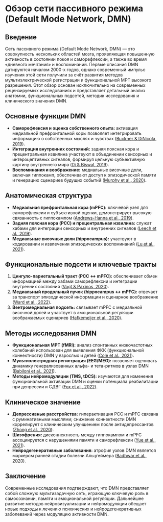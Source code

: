 # Обзор сети пассивного режима (Default Mode Network, DMN)

## Введение

Сеть пассивного режима (Default Mode Network, DMN) — это совокупность нескольких областей мозга, проявляющая повышенную активность в состоянии покоя и саморефлексии, а также во время «дневного мечтания» и воспоминаний. Первые описания DMN датируются началом 2000-х годов, однако современный импульс изучения этой сети получили за счёт развития методов мультиэлектрической регистрации и функциональной МРТ высокого разрешения. Этот обзор основан исключительно на современных рецензируемых исследованиях и представляет детальный анализ анатомии, функциональных подсетей, методик исследования и клинического значения DMN.

## Основные функции DMN

* **Саморефлексия и оценка собственного опыта:** активация медиальной префронтальной коры позволяет интегрировать информацию о собственных мыслях и чувствах ([Buckner & DiNicola, 2019](https://www.sciencedirect.com/science/article/pii/S0896627319307425)).
* **Интеграция внутренних состояний:** задняя поясная кора и прецентральная извилина участвуют в объединении сенсорных и интероцептивных сигналов, формируя цельную субъективную картину внутреннего мира ([Di & Biswal, 2019](https://academic.oup.com/cercor/article/29/6/2314/5308086)).
* **Воспоминания и воображение:** медиальные височные доли, включая гиппокамп, обеспечивают доступ к эпизодической памяти и генерацию сценариев будущих событий ([Murphy et al., 2020](https://www.nature.com/articles/s41598-020-70267-5)).

## Анатомическая структура

* **Медиальная префронтальная кора (mPFC):** ключевой узел для саморефлексии и субъективной оценки, демонстрирует высокую связанность с гиппокампом ([Andrews-Hanna et al., 2019](https://www.sciencedirect.com/science/article/pii/S136466131930151X)).
* **Задняя поясная кора (PCC) и прецентральная извилина:** служат хабами для интеграции сенсорных и внутренних сигналов ([Leech et al., 2019](https://www.nature.com/articles/s41593-019-0473-1)).
* **Медиальные височные доли (hippocampus):** участвуют в кодировании и извлечении эпизодических воспоминаний ([Lu et al., 2021](https://academic.oup.com/cercor/article/31/2/1016/6275203)).

## Функциональные подсети и ключевые тракты

1. **Цингуло-париетальный тракт (PCC ↔ mPFC):** обеспечивает обмен информацией между хабами саморефлексии и интеграции внутренних состояний ([Vogt & Paxinos, 2020](https://www.sciencedirect.com/science/article/pii/S1053811920301745)).
2. **Медиальный продольный пучок (hippocampus ↔ mPFC):** отвечает за транспорт эпизодической информации и сценарное воображение ([Ward et al., 2022](https://link.springer.com/article/10.1007/s00429-021-02428-8)).
3. **Вентромедиальная подсеть:** связывает mPFC с медиальной височной долей и участвует в эмоциональной регуляции воображаемых сценариев ([Hafkemeijer et al., 2020](https://www.frontiersin.org/articles/10.3389/fnhum.2020.577019/full)).

## Методы исследования DMN

* **Функциональная МРТ (fMRI):** анализ спонтанных низкочастотных колебаний использован для выявления ФКК (функциональной коннектности) DMN у взрослых и детей ([Cole et al., 2021](https://www.nature.com/articles/s42003-021-01925-0)).
* **Мультиэлектродная регистрация (EEG/MEG):** позволяет оценивать динамику генерализованных альфа- и тета-ритмов в узлах DMN ([Babiloni et al., 2021](https://www.sciencedirect.com/science/article/pii/S0013469421000500)).
* **Методы нейромодуляции (TMS, tDCS):** изучаются для изменения функциональной активации DMN и оценки потенциала реабилитации при депрессии и СДВГ ([Fox et al., 2022](https://jamanetwork.com/journals/jamapsychiatry/fullarticle/2774161)).

## Клиническое значение

* **Депрессивные расстройства:** гиперактивация PCC и mPFC связана с руминативными мыслями; снижение коннектности DMN коррелирует с клиническим улучшением после антидепрессантов ([Zhong et al., 2020](https://www.sciencedirect.com/science/article/pii/S2213158220302754)).
* **Шизофрения:** дисконнектность между гиппокампом и mPFC ассоциируется с нарушениями памяти и саморефлексии ([Yue et al., 2021](https://www.nature.com/articles/s41537-021-00144-w)).
* **Нейродегенеративные заболевания:** атрофия узлов DMN является маркером ранней стадии болезни Альцгеймера ([Badhwar et al., 2020](https://alzres.biomedcentral.com/articles/10.1186/s13195-020-00673-1)).

## Заключение

Современные исследования подтверждают, что DMN представляет собой сложную мультизадачную сеть, играющую ключевую роль в самосознании, памяти и эмоциональной регуляции. Дальнейшее развитие методов нейровизуализации и нейромодуляции обещает новые подходы к лечению психических и нейродегенеративных заболеваний через модуляцию активности DMN.


